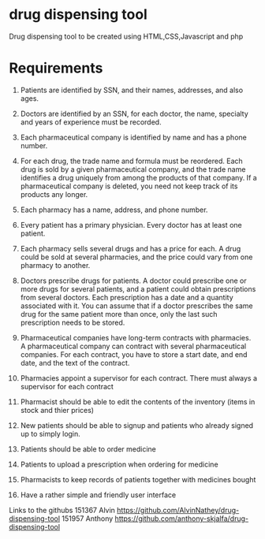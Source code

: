 # drug dispensing tool
 Drug dispensing tool to  be created using HTML,CSS,Javascript and php 
# Requirements
 1. Patients are identified by SSN, and their names, addresses, and also ages.
 2. Doctors are identified by an SSN, for each doctor, the name, specialty and years
 of experience must be recorded.
 3. Each pharmaceutical company is identified by name and has a phone number.
 4. For each drug, the trade name and formula must be reordered. Each drug is sold
 by a given pharmaceutical company, and the trade name identifies a drug uniquely
 from among the products of that company. If a pharmaceutical company is
 deleted, you need not keep track of its products any longer.
 5. Each pharmacy has a name, address, and phone number.
 6. Every patient has a primary physician. Every doctor has at least one patient.
 7. Each pharmacy sells several drugs and has a price for each. A drug could be sold
 at several pharmacies, and the price could vary from one pharmacy to another.
 8. Doctors prescribe drugs for patients. A doctor could prescribe one or more drugs
 for several patients, and a patient could obtain prescriptions from several doctors.
 Each prescription has a date and a quantity associated with it. You can assume
 that if a doctor prescribes the same drug for the same patient more than once, only
 the last such prescription needs to be stored.
 9. Pharmaceutical companies have long-term contracts with pharmacies. A
 pharmaceutical company can contract with several pharmaceutical companies.
 For each contract, you have to store a start date, and end date, and the text of the
 contract.
 10. Pharmacies appoint a supervisor for each contract. There must always a supervisor
 for each contract

 11. Pharmacist should be able to edit the contents of the inventory (items in stock and thier prices)
 12. New patients should be able to signup and patients who already signed up to simply login.
 13. Patients should be able to order medicine
 14. Patients to upload a prescription when ordering for medicine
 15. Pharmacists to keep records of patients together with medicines bought
 16. Have a rather simple and friendly user interface

 Links to the githubs
 151367 Alvin  https://github.com/AlvinNathey/drug-dispensing-tool
 151957 Anthony  https://github.com/anthony-skjalfa/drug-dispensing-tool